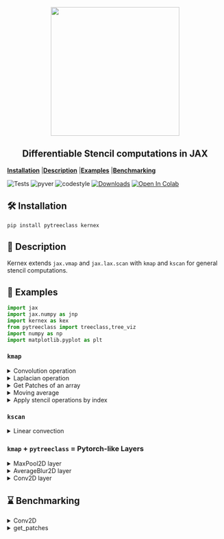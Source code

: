<div align = "center">
<img  width=300px src="assets/kernexlogo.svg" align="center">
</div>

<h2 align="center">Differentiable Stencil computations in JAX </h2>

[**Installation**](#Installation)
|[**Description**](#Description)
|[**Examples**](#Examples)
|[**Benchmarking**](#Benchmarking)

![Tests](https://github.com/ASEM000/kernex/actions/workflows/tests.yml/badge.svg)
![pyver](https://img.shields.io/badge/python-3.7%203.8%203.9%203.10-red)
![codestyle](https://img.shields.io/badge/code%20style-yapf-lightgrey)
[![Downloads](https://static.pepy.tech/personalized-badge/kernex?period=month&units=international_system&left_color=black&right_color=blue&left_text=Downloads)](https://pepy.tech/project/kernex)
[![Open In Colab](https://colab.research.google.com/assets/colab-badge.svg)](https://colab.research.google.com/drive/14UEqKzIyZsDzQ9IMeanvztXxbbbatTYV?usp=sharing)

## 🛠️ Installation<a id="Installation"></a>

```python
pip install pytreeclass kernex
```

## 📖 Description<a id="Description"></a>

Kernex extends `jax.vmap` and `jax.lax.scan` with `kmap` and `kscan` for general stencil computations.

## 🔢 Examples<a id="Examples"></a>

```python
import jax
import jax.numpy as jnp
import kernex as kex
from pytreeclass import treeclass,tree_viz
import numpy as np
import matplotlib.pyplot as plt

```

### `kmap`



<details>
<summary>Convolution operation</summary>

```python
# JAX channel first conv2d operation
@jax.jit
@kex.kmap(
    kernel_size= (3,3,3),
    padding = ('valid','same','same'))
def kernex_conv2d(x,w):
    return jnp.sum(x*w)
```

</details>

<details>
<summary>Laplacian operation</summary>

```python

# see also
# https://numba.pydata.org/numba-doc/latest/user/stencil.html#basic-usage

@kex.kmap(
    kernel_size=(3,3),
    padding= 'valid',
    relative=True) # `relative`= True enables relative indexing
def laplacian(x):
    return ( 0*x[1,-1]  + 1*x[1,0]   + 0*x[1,1] +
             1*x[0,-1]  +-4*x[0,0]   + 1*x[0,1] +
             0*x[-1,-1] + 1*x[-1,0]  + 0*x[-1,1] )

# apply laplacian
>>> print(laplacian(jnp.ones([10,10])))
DeviceArray(
    [[0., 0., 0., 0., 0., 0., 0., 0.],
    [0., 0., 0., 0., 0., 0., 0., 0.],
    [0., 0., 0., 0., 0., 0., 0., 0.],
    [0., 0., 0., 0., 0., 0., 0., 0.],
    [0., 0., 0., 0., 0., 0., 0., 0.],
    [0., 0., 0., 0., 0., 0., 0., 0.],
    [0., 0., 0., 0., 0., 0., 0., 0.],
    [0., 0., 0., 0., 0., 0., 0., 0.]], dtype=float32)

```

</details>

<details><summary>Get Patches of an array</summary>

```python

@kex.kmap(kernel_size=(3,3),relative=True)
def identity(x):
    # similar to numba.stencil
    # this function returns the top left cell in the padded/unpadded kernel view
    # or center cell if `relative`=True
    return x[0,0]

# unlike numba.stencil , vector output is allowed in kernex
# this function is similar to
# `jax.lax.conv_general_dilated_patches(x,(3,),(1,),padding='same')`
@jax.jit
@kex.kmap(kernel_size=(3,3),padding='same')
def get_3x3_patches(x):
    # returns 5x5x3x3 array
    return x

mat = jnp.arange(1,26).reshape(5,5)
>>> print(mat)
[[ 1  2  3  4  5]
 [ 6  7  8  9 10]
 [11 12 13 14 15]
 [16 17 18 19 20]
 [21 22 23 24 25]]


# get the view at array index = (0,0)
>>> print(get_3x3_patches(mat)[0,0])
[[0 0 0]
 [0 1 2]
 [0 6 7]]
```

</details>

<details>

<summary>Moving average</summary>

```python
@kex.kmap(kernel_size=(3,))
def moving_average(x):
    return jnp.mean(x)

>>> moving_average(jnp.array([1,2,3,7,9]))
DeviceArray([2.       , 4.       , 6.3333335], dtype=float32)
```

</details>

<details><summary>Apply stencil operations  by index</summary>
To achieve the following operation with `jax.lax.switch` , we need a list of 10 functions correspoing to each cell of the example array.
For this reason , kernex adopts a modified version of `jax.lax.switch` to reduce the number of branches required to be equal to the number of unique functions assigned.

```python

F = kex.kmap(kernel_size=(1,))

'''
Apply f(x) = x^2 on index=0 and f(x) = x^3 index=(1,10)

        ┌─────┬─────┬─────┬─────┬─────┬─────┬─────┬─────┬─────┬─────┐
  f =   │ x^2 │ x^3 │ x^3 │ x^3 │ x^3 │ x^3 │ x^3 │ x^3 │ x^3 │ x^3 │
        └─────┴─────┴─────┴─────┴─────┴─────┴─────┴─────┴─────┴─────┘

        ┌─────┬─────┬─────┬─────┬─────┬─────┬─────┬─────┬─────┬─────┐
 f(     │  1  │  2  │  3  │  4  │  5  │  6  │  7  │  8  │  9  │ 10  │ ) =
        └─────┴─────┴─────┴─────┴─────┴─────┴─────┴─────┴─────┴─────┘
        ┌─────┬─────┬─────┬─────┬─────┬─────┬─────┬─────┬─────┬─────┐
        │  1  │  8  │  27 │  64 │ 125 │ 216 │ 343 │ 512 │ 729 │1000 │
        └─────┴─────┴─────┴─────┴─────┴─────┴─────┴─────┴─────┴─────┘

        ┌─────┬─────┬─────┬─────┬─────┬─────┬─────┬─────┬─────┬─────┐
df/dx = │ 2x  │3x^2 │3x^2 │3x^2 │3x^2 │3x^2 │3x^2 │3x^2 │3x^2 │3x^2 │
        └─────┴─────┴─────┴─────┴─────┴─────┴─────┴─────┴─────┴─────┘


        ┌─────┬─────┬─────┬─────┬─────┬─────┬─────┬─────┬─────┬─────┐
 df/dx( │  1  │  2  │  3  │  4  │  5  │  6  │  7  │  8  │  9  │ 10  │ ) =
        └─────┴─────┴─────┴─────┴─────┴─────┴─────┴─────┴─────┴─────┘

        ┌─────┬─────┬─────┬─────┬─────┬─────┬─────┬─────┬─────┬─────┐
        │  2  │  12 │ 27  │  48 │ 75  │ 108 │ 147 │ 192 │ 243 │ 300 │
        └─────┴─────┴─────┴─────┴─────┴─────┴─────┴─────┴─────┴─────┘

'''

array = jnp.arange(1,11).astype('float32')


# use a modified version of lax.switch to switch between functions
# assign function at index
F[0] = lambda x:x[0]**2
F[1:] = lambda x:x[0]**3

print(F(array))
>>> [   1.    8.   27.   64.  125.  216.  343.  512.  729. 1000.]

dFdx = jax.grad(lambda x:jnp.sum(F(x)))

print(dFdx(array))
>>> [  2.  12.  27.  48.  75. 108. 147. 192. 243. 300.]

```

</details>

### `kscan`

<details>
<summary>Linear convection </summary>

$\Large {\partial u \over \partial t} + c {\partial u \over \partial x} = 0$ <br> <br>
$\Large u_i^{n} = u_i^{n-1} - c \frac{\Delta t}{\Delta x}(u_i^{n-1}-u_{i-1}^{n-1})$

```python

# see https://nbviewer.org/github/barbagroup/CFDPython/blob/master/lessons/01_Step_1.ipynb

tmax,xmax = 0.5,2.0
nt,nx = 151,51
dt,dx = tmax/(nt-1) , xmax/(nx-1)
u = np.ones([nt,nx])
c = 0.5

# kscan moves sequentially in row-major order and updates in-place using lax.scan.

F = kernex.kscan(
        kernel_size = (3,3),
        padding = ((1,1),(1,1)),
        named_axis={0:'n',1:'i'},  # n for time axis , i for spatial axis (optional naming)
        relative=True)


# boundary condtion as a function
def bc(u):
    return 1

# initial condtion as a function
def ic1(u):
    return 1

def ic2(u):
    return 2

def linear_convection(u):
    return ( u['i','n-1'] -
            (c*dt/dx) * (u['i','n-1'] - u['i-1','n-1']) )


F[:,0]  = F[:,-1] = bc # assign 1 for left and right boundary for all t

# square wave initial condition
F[:,:int((nx-1)/4)+1] = F[:,int((nx-1)/2):] = ic1
F[0:1, int((nx-1)/4)+1 : int((nx-1)/2)] = ic2

# assign linear convection function for
# interior spatial location [1:-1]
# and start from t>0  [1:]
F[1:,1:-1] = linear_convection


kx_solution = F(jnp.array(u))

plt.figure(figsize=(20,7))
for line in kx_solution[::20]:
    plt.plot(jnp.linspace(0,xmax,nx),line)

```

![image](assets/linearconvection.png)

</details>



### `kmap` + `pytreeclass` = Pytorch-like Layers

<details>

<summary>MaxPool2D layer</summary>

```python
@treeclass
class MaxPool2D:

    kernel_size: tuple[int, ...] | int = static_field()
    strides: tuple[int, ...] | int = static_field()
    padding: tuple[int, ...] | int | str = static_field()

    def __init__(self, *, kernel_size=(2, 2), strides=2, padding="valid"):

        self.kernel_size = kernel_size
        self.strides = strides
        self.padding = padding

    def __call__(self, x):

        @jax.vmap # apply on batch dimension
        @jax.vmap # apply on channels dimension
        @kex.kmap(
            kernel_size=self.kernel_size,
            strides=self.strides,
            padding=self.padding)
        def _maxpool2d(x):
            return jnp.max(x)

        return _maxpool2d(x)


layer = MaxPool2D(kernel_size=(2,2),strides=(2,2),padding='same')
array = jnp.arange(1,26).reshape(1,1,5,5) # batch,channel,row,col


>>> print(array)
[[[[ 1  2  3  4  5]
   [ 6  7  8  9 10]
   [11 12 13 14 15]
   [16 17 18 19 20]
   [21 22 23 24 25]]]]

>>> print(layer(array))
[[[[ 7  9 10]
   [17 19 20]
   [22 24 25]]]]
```

</details>

<details>
<summary>AverageBlur2D layer</summary>

```python
import os
from PIL import Image

@treeclass
class AverageBlurLayer:
  '''channels first'''

  in_channels  : int
  kernel_size : tuple[int]

  def __init__(self,in_channels,kernel_size):

    self.in_channels = in_channels
    self.kernel_size = kernel_size


  def __call__(self,x):

    @jax.vmap # vectorize on batch dim
    @jax.vmap # vectorize on channels
    @kex.kmap(kernel_size=(*self.kernel_size,),padding='same')
    def average_blur(x):
      kernel = jnp.ones([*self.kernel_size])/jnp.array(self.kernel_size).prod()
      return jnp.sum(x*(kernel),dtype=jnp.float32)

    return average_blur(x).astype(jnp.uint8)

```

```python
img = Image.open(os.path.join('assets','puppy.png'))
>>> img
```

![image](assets/puppy.png)

```python
batch_img = jnp.einsum('HWC->CHW' ,jnp.array(img))[None] # make it channel first and add batch dim

layer = jax.jit(AverageBlurLayer(in_channels=4,kernel_size=(25,25)))
blurred_image = layer(batch_img)
blurred_image = jnp.einsum('CHW->HWC' ,blurred_image[0])
plt.figure(figsize=(20,20))
plt.imshow(blurred_image)
```

![image](assets/blurpuppy.png)

</details>

<details><summary>Conv2D layer</summary>

```python

@treeclass
class Conv2D:

    weight: jnp.ndarray
    bias: jnp.ndarray

    in_channels: int = static_field()
    out_channels: int = static_field()
    kernel_size: tuple[int, ...] | int = static_field()
    strides: tuple[int, ...] | int = static_field()
    padding: tuple[int, ...] | int | str = static_field()

    def __init__(self,
        *,
        in_channels,
        out_channels,
        kernel_size,
        strides=1,
        padding=("same", "same"),
        key=jax.random.PRNGKey(0),
        use_bias=True,
        kernel_initializer=jax.nn.initializers.kaiming_uniform()):

        self.weight = kernel_initializer(
            key, (out_channels, in_channels, *kernel_size))
        self.bias = (jnp.zeros(
            (out_channels, *((1, ) * len(kernel_size)))) if use_bias else None)

        self.in_channels = in_channels
        self.out_channels = out_channels
        self.kernel_size = kernel_size
        self.strides = strides
        self.padding = ("valid", ) + padding

    def __call__(self, x):

        @kex.kmap(
            kernel_size=(self.in_channels, *self.kernel_size),
            strides=self.strides,
            padding=self.padding)
        def _conv2d(x, w):
            return jnp.sum(x * w)

        @jax.vmap # vectorize on batch dimension
        def fwd_image(image):
            # filters shape is OIHW
            # vectorize on filters output dimension
            return vmap(lambda w: _conv2d(image, w))(self.weight)[:, 0] + (
                self.bias if self.bias is not None else 0)

        return fwd_image(x)

```

</details>
<!-- ### Combining everything together -->

## ⌛ Benchmarking<a id="Benchmarking"></a>

<details><summary>Conv2D</summary>

```python
# testing and benchmarking convolution
# for complete benchmarking check /tests_and_benchmark

# 3x1024x1024 Input
C,H = 3,1024

@jax.jit
def jax_conv2d(x,w):
    return jax.lax.conv_general_dilated(
        lhs = x,
        rhs = w,
        window_strides = (1,1),
        padding = 'SAME',
        dimension_numbers = ('NCHW', 'OIHW', 'NCHW'),)[0]


x = jax.random.normal(jax.random.PRNGKey(0),(C,H,H))
xx = x[None]
w = jax.random.normal(jax.random.PRNGKey(0),(C,3,3))
ww = w[None]

# assert equal
np.testing.assert_allclose(kernex_conv2d(x,w),jax_conv2d(xx,ww),atol=1e-3)

# Mac M1 CPU
# check tests_and_benchmark folder for more.

%timeit kernex_conv2d(x,w).block_until_ready()
# 3.96 ms ± 272 µs per loop (mean ± std. dev. of 7 runs, 100 loops each)

%timeit jax_conv2d(xx,ww).block_until_ready()
# 27.5 ms ± 993 µs per loop (mean ± std. dev. of 7 runs, 10 loops each)
```

</details>

<details><summary>get_patches</summary>

```python
# benchmarking `get_patches` with `jax.lax.conv_general_dilated_patches`
# On Mac M1 CPU

@jax.jit
@kex.kmap(kernel_size=(3,),padding='same')
def get_patches(x):
    return x

@jax.jit
def jax_get_patches(x):
    return jax.lax.conv_general_dilated_patches(x,(3,),(1,),padding='same')

x = jnp.ones([1_000_000])
xx = jnp.ones([1,1,1_000_000])

np.testing.assert_allclose(
    get_patches(x),
    jax_get_patches(xx).reshape(-1,1_000_000).T)

>> %timeit get_patches(x).block_until_ready()
>> %timeit jax_get_patches(xx).block_until_ready()

1.73 ms ± 92.7 µs per loop (mean ± std. dev. of 7 runs, 1,000 loops each)
10.6 ms ± 337 µs per loop (mean ± std. dev. of 7 runs, 100 loops each)
```

</details>
